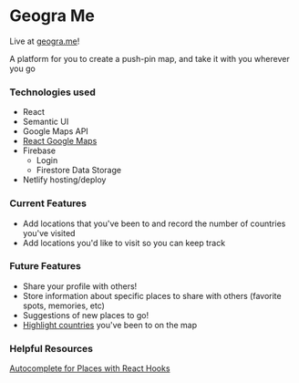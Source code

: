 # Geogra Me

Live at [geogra.me](https://geogra.me)!

A platform for you to create a push-pin map, and take it with you wherever you go

### Technologies used
* React
* Semantic UI
* Google Maps API
* [React Google Maps](https://tomchentw.github.io/react-google-maps/)
* Firebase
  * Login
  * Firestore Data Storage
* Netlify hosting/deploy
  
### Current Features
* Add locations that you've been to and record the number of countries you've visited
* Add locations you'd like to visit so you can keep track

### Future Features
* Share your profile with others!
* Store information about specific places to share with others (favorite spots, memories, etc)
* Suggestions of new places to go!
* [Highlight countries](https://stackoverflow.com/questions/28964573/google-maps-api-v3-highlight-country-border-without-using-polygons) you've been to on the map

### Helpful Resources
[Autocomplete for Places with React Hooks](https://sebastiandedeyne.com/writing-a-custom-react-hook-google-places-autocomplete/)
